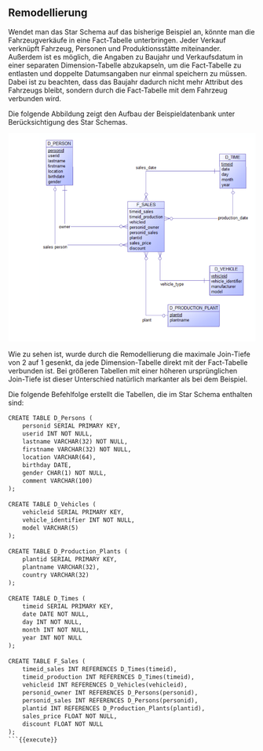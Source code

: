 ## Remodellierung 

Wendet man das Star Schema auf das bisherige Beispiel an, könnte man die Fahrzeugverkäufe in eine Fact-Tabelle unterbringen. Jeder Verkauf verknüpft Fahrzeug, Personen und Produktionsstätte miteinander. Außerdem ist es möglich, die Angaben zu Baujahr und Verkaufsdatum in einer separaten Dimension-Tabelle abzukapseln, um die Fact-Tabelle zu entlasten und doppelte Datumsangaben nur einmal speichern zu müssen. Dabei ist zu beachten, dass das Baujahr dadurch nicht mehr Attribut des Fahrzeugs bleibt, sondern durch die Fact-Tabelle mit dem Fahrzeug verbunden wird.

Die folgende Abbildung zeigt den Aufbau der Beispieldatenbank unter Berücksichtigung des Star Schemas.

![Star Schema Model](./assets/star_model.PNG)

Wie zu sehen ist, wurde durch die Remodellierung die maximale Join-Tiefe von 2 auf 1 gesenkt, da jede Dimension-Tabelle direkt mit der Fact-Tabelle verbunden ist. Bei größeren Tabellen mit einer höheren ursprünglichen Join-Tiefe ist dieser Unterschied natürlich markanter als bei dem Beispiel.

Die folgende Befehlfolge erstellt die Tabellen, die im Star Schema enthalten sind:

```
CREATE TABLE D_Persons (
    personid SERIAL PRIMARY KEY,
    userid INT NOT NULL,
    lastname VARCHAR(32) NOT NULL,
    firstname VARCHAR(32) NOT NULL,
    location VARCHAR(64),
    birthday DATE,
    gender CHAR(1) NOT NULL,
    comment VARCHAR(100)
);

CREATE TABLE D_Vehicles (
    vehicleid SERIAL PRIMARY KEY,
    vehicle_identifier INT NOT NULL,
    model VARCHAR(5)
);

CREATE TABLE D_Production_Plants (
    plantid SERIAL PRIMARY KEY,
    plantname VARCHAR(32),
    country VARCHAR(32)
);

CREATE TABLE D_Times (
    timeid SERIAL PRIMARY KEY,
    date DATE NOT NULL,
    day INT NOT NULL,
    month INT NOT NULL,
    year INT NOT NULL
);

CREATE TABLE F_Sales (
    timeid_sales INT REFERENCES D_Times(timeid),
    timeid_production INT REFERENCES D_Times(timeid),
    vehicleid INT REFERENCES D_Vehicles(vehicleid),
    personid_owner INT REFERENCES D_Persons(personid),
    personid_sales INT REFERENCES D_Persons(personid),
    plantid INT REFERENCES D_Production_Plants(plantid),
    sales_price FLOAT NOT NULL,
    discount FLOAT NOT NULL
);
```{{execute}}

